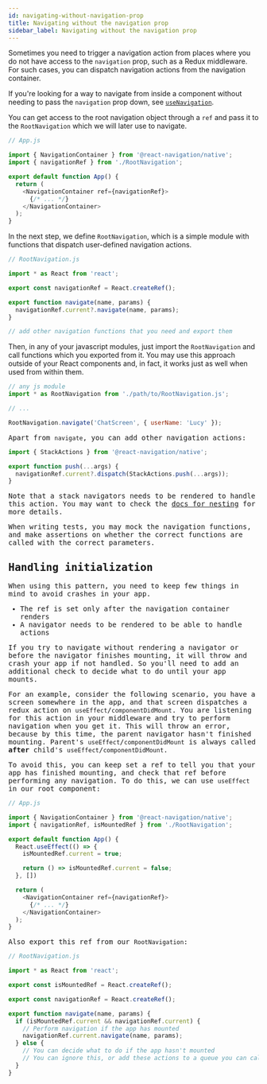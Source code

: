 ```yaml
---
id: navigating-without-navigation-prop
title: Navigating without the navigation prop
sidebar_label: Navigating without the navigation prop
---
```


Sometimes you need to trigger a navigation action from places where you do not have access to the `navigation` prop, such as a Redux middleware. For such cases, you can dispatch navigation actions from the navigation container.

If you're looking for a way to navigate from inside a component without needing to pass the `navigation` prop down, see [`useNavigation`](use-navigation.html).

You can get access to the root navigation object through a `ref` and pass it to the `RootNavigation` which we will later use to navigate.

```js
// App.js

import { NavigationContainer } from '@react-navigation/native';
import { navigationRef } from './RootNavigation';

export default function App() {
  return (
    <NavigationContainer ref={navigationRef}>
      {/* ... */}
    </NavigationContainer>
  );
}
```

In the next step, we define `RootNavigation`, which is a simple module with functions that dispatch user-defined navigation actions.

```js
// RootNavigation.js

import * as React from 'react';

export const navigationRef = React.createRef();

export function navigate(name, params) {
  navigationRef.current?.navigate(name, params);
}

// add other navigation functions that you need and export them
```

Then, in any of your javascript modules, just import the `RootNavigation` and call functions which you exported from it. You may use this approach outside of your React components and, in fact, it works just as well when used from within them.

 <samp id="no-nav-prop" />

```js
// any js module
import * as RootNavigation from './path/to/RootNavigation.js';

// ...

RootNavigation.navigate('ChatScreen', { userName: 'Lucy' });
```

Apart from `navigate`, you can add other navigation actions:

```js
import { StackActions } from '@react-navigation/native';

export function push(...args) {
  navigationRef.current?.dispatch(StackActions.push(...args));
}
```

Note that a stack navigators needs to be rendered to handle this action. You may want to check the [docs for nesting](https://reactnavigation.org/docs/nesting-navigators.html#navigating-to-a-screen-in-a-nested-navigator) for more details.

When writing tests, you may mock the navigation functions, and make assertions on whether the correct functions are called with the correct parameters.

## Handling initialization

When using this pattern, you need to keep few things in mind to avoid crashes in your app.

- The ref is set only after the navigation container renders
- A navigator needs to be rendered to be able to handle actions

If you try to navigate without rendering a navigator or before the navigator finishes mounting, it will throw and crash your app if not handled. So you'll need to add an additional check to decide what to do until your app mounts.

For an example, consider the following scenario, you have a screen somewhere in the app, and that screen dispatches a redux action on `useEffect`/`componentDidMount`. You are listening for this action in your middleware and try to perform navigation when you get it. This will throw an error, because by this time, the parent navigator hasn't finished mounting. Parent's `useEffect`/`componentDidMount` is always called **after** child's `useEffect`/`componentDidMount`.

To avoid this, you can keep set a ref to tell you that your app has finished mounting, and check that ref before performing any navigation. To do this, we can use `useEffect` in our root component:

```js
// App.js

import { NavigationContainer } from '@react-navigation/native';
import { navigationRef, isMountedRef } from './RootNavigation';

export default function App() {
  React.useEffect(() => {
    isMountedRef.current = true;

    return () => isMountedRef.current = false;
  }, [])

  return (
    <NavigationContainer ref={navigationRef}>
      {/* ... */}
    </NavigationContainer>
  );
}
```

Also export this ref from our `RootNavigation`:

```js
// RootNavigation.js

import * as React from 'react';

export const isMountedRef = React.createRef();

export const navigationRef = React.createRef();

export function navigate(name, params) {
  if (isMountedRef.current && navigationRef.current) {
    // Perform navigation if the app has mounted
    navigationRef.current.navigate(name, params);
  } else {
    // You can decide what to do if the app hasn't mounted
    // You can ignore this, or add these actions to a queue you can call later
  }
}
```
